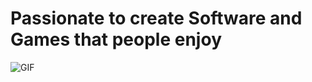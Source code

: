 # Passionate to create Software and Games that people enjoy
<img align="left" alt="GIF" src="https://raw.githubusercontent.com/JoeyBling/JoeyBling/master/pic/pusheencode.gif" />
